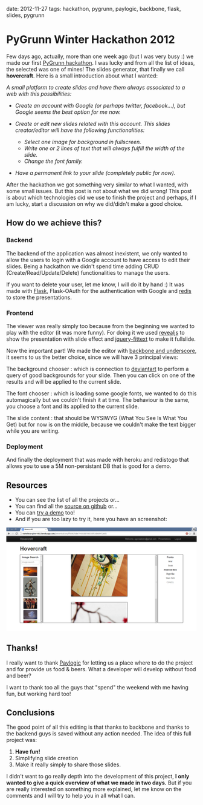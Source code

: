 date: 2012-11-27
tags: hackathon, pygrunn, paylogic, backbone, flask, slides, pygrunn

PyGrunn Winter Hackathon 2012
=============================

Few days ago, actually, more than one week ago (but I was very busy :)
we made our first [PyGrunn
hackathon](http://paylogic.github.com/winter-hackathon/). I was lucky
and from all the list of ideas, the selected was one of mines! The
slides generator, that finally we call **hovercraft**. Here is a small
introduction about what I wanted:

*A small platform to create slides and have them always associated to a
web with this possibilities:*

-   *Create an account with Google (or perhaps twitter, facebook...),
    but Google seems the best option for me now.*
-   *Create or edit new slides related with this account. This slides
    creator/editor will have the following functionalities:*

    -   *Select one image for background in fullscreen.*
    -   *Write one or 2 lines of text that will always fulfill the width
        of the slide.*

    + *Change the font family.*
-   *Have a permanent link to your slide (completely public for now).*

After the hackathon we got something very similar to what I wanted, with
some small issues. But this post is not about what we did wrong! This
post is about which technologies did we use to finish the project and
perhaps, if I am lucky, start a discussion on why we did/didn't make a
good choice.

How do we achieve this?
-----------------------

### Backend

The backend of the application was almost inexistent, we only wanted to
allow the users to login with a Google account to have access to edit
their slides. Being a hackathon we didn't spend time adding CRUD
(Create/Read/Update/Delete) functionalities to manage the users.

If you want to delete your user, let me know, I will do it by hand :) It
was made with [Flask](http://flask.pocoo.org/), Flask-OAuth for the
authentication with Google and [redis](http://redis.io/) to store the
presentations.

### Frontend

The viewer was really simply too because from the beginning we wanted to
play with the editor (it was more funny). For doing it we used
[revealjs](http://lab.hakim.se/reveal-js/#/) to show the presentation
with slide effect and [jquery-fittext](http://fittextjs.com/) to make it
fullslide.

Now the important part! We made the editor with [backbone and
underscore](http://agonzalezro.github.com/backbonejs-underscore-small-intro.html),
it seems to us the better choice, since we will have 3 principal views:

The background chooser
:   which is connection to [deviantart](http://www.deviantart.com/) to
    perform a query of good backgrounds for your slide. Then you can
    click on one of the results and will be applied to the current
    slide.

The font chooser
:   which is loading some google fonts, we wanted to do this
    automagically but we couldn't finish it at time. The behaviour is
    the same, you choose a font and its applied to the current slide.

The slide content
:   that should be WYSIWYG (What You See Is What You Get) but for now is
    on the middle, because we couldn't make the text bigger while you
    are writing.

### Deployment

And finally the deployment that was made with heroku and redistogo that
allows you to use a 5M non-persistant DB that is good for a demo.

Resources
---------

-   You can see the list of all the projects or...
-   You can find all the [source on
    github](https://github.com/agonzalezro/hovercraft) or...
-   You can [try a demo](http://nameless-spire-1402.herokuapp.com/) too!
-   And if you are too lazy to try it, here you have an screenshot:

![image](static/hovercraft.png)

Thanks!
-------

I really want to thank [Paylogic](http://www.paylogic.nl) for letting us
a place where to do the project and for provide us food & beers. What a
developer will develop without food and beer?

I want to thank too all the guys that "spend" the weekend with me having
fun, but working hard too!

Conclusions
-----------

The good point of all this editing is that thanks to backbone and thanks
to the backend guys is saved without any action needed. The idea of this
full project was:

1.  **Have fun!**
2.  Simplifying slide creation
3.  Make it really simply to share those slides.

I didn't want to go really depth into the development of this project,
**I only wanted to give a quick overview of what we made in two days.**
But if you are really interested on something more explained, let me
know on the comments and I will try to help you in all what I can.
